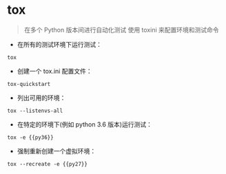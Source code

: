 # tox

> 在多个 Python 版本间进行自动化测试
> 使用 toxini 来配置环境和测试命令

- 在所有的测试环境下运行测试：

`tox`

- 创建一个 tox.ini 配置文件：

`tox-quickstart`

- 列出可用的环境：

`tox --listenvs-all`

- 在特定的环境下(例如 python 3.6 版本)运行测试：

`tox -e {{py36}}`

- 强制重新创建一个虚拟环境：

`tox --recreate -e {{py27}}`

[#]: contributors: ([lc])